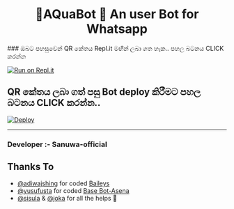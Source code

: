  <h1 align="center"><b>🐋AQuaBot 🐋 An user Bot for Whatsapp</b></h1>
 ### ඔබට පහසුවෙන් QR කේතය Repl.it මඟින් ලබා ගත හැක.. පහල බටනය CLICK කරන්න

[![Run on Repl.it](https://repl.it/badge/github/quiec/whatsasena)](https://replit.com/@MagmaGaming/AQUABOT-REPL#index.js)

## QR කේතය ලබා ගත් පසු Bot deploy කිරීමට පහල බටනය CLICK කරන්න..
[![Deploy](https://www.herokucdn.com/deploy/button.svg)](https://dashboard.heroku.com/new?template=https://github.com/flashh6/AquaBot)

---------------------------------   

 ###  Developer :- Sanuwa-official 

## Thanks To
- [@adiwajshing](https://github.com/adiwajshing/) for coded [Baileys](https://github.com/adiwajshing/Baileys) 
- [@yusufusta](https://github.com/yusufusta/) for coded [Base Bot-Asena](https://github.com/yusufusta/WhatsAsena) 
- [@sisula](https://github.com/sisula/) & [@joka](https://github.com/MrJoka-Thejaka/) for all the helps 🤝
 
